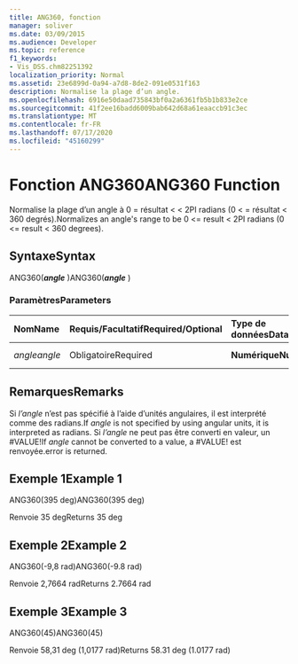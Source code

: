 ```yaml
---
title: ANG360, fonction
manager: soliver
ms.date: 03/09/2015
ms.audience: Developer
ms.topic: reference
f1_keywords:
- Vis_DSS.chm82251392
localization_priority: Normal
ms.assetid: 23e6899d-0a94-a7d8-8de2-091e0531f163
description: Normalise la plage d’un angle.
ms.openlocfilehash: 6916e50daad735843bf0a2a6361fb5b1b833e2ce
ms.sourcegitcommit: 41f2ee16badd6009bab642d68a61eaaccb91c3ec
ms.translationtype: MT
ms.contentlocale: fr-FR
ms.lasthandoff: 07/17/2020
ms.locfileid: "45160299"
---
```

# <a name="ang360-function"></a><span data-ttu-id="57376-103">Fonction ANG360</span><span class="sxs-lookup"><span data-stu-id="57376-103">ANG360 Function</span></span>

<span data-ttu-id="57376-104">Normalise la plage d’un angle à 0 = résultat \< \< 2PI radians (0 \< = résultat \< 360 degrés).</span><span class="sxs-lookup"><span data-stu-id="57376-104">Normalizes an angle's range to be 0 \<= result \< 2PI radians (0 \<= result \< 360 degrees).</span></span>
  
## <a name="syntax"></a><span data-ttu-id="57376-105">Syntaxe</span><span class="sxs-lookup"><span data-stu-id="57376-105">Syntax</span></span>

<span data-ttu-id="57376-106">ANG360(***angle*** )</span><span class="sxs-lookup"><span data-stu-id="57376-106">ANG360(***angle*** )</span></span> 
  
### <a name="parameters"></a><span data-ttu-id="57376-107">Paramètres</span><span class="sxs-lookup"><span data-stu-id="57376-107">Parameters</span></span>

|<span data-ttu-id="57376-108">**Nom**</span><span class="sxs-lookup"><span data-stu-id="57376-108">**Name**</span></span>|<span data-ttu-id="57376-109">**Requis/Facultatif**</span><span class="sxs-lookup"><span data-stu-id="57376-109">**Required/Optional**</span></span>|<span data-ttu-id="57376-110">**Type de données**</span><span class="sxs-lookup"><span data-stu-id="57376-110">**Data Type**</span></span>|<span data-ttu-id="57376-111">**Description**</span><span class="sxs-lookup"><span data-stu-id="57376-111">**Description**</span></span>|
|:-----|:-----|:-----|:-----|
| <span data-ttu-id="57376-112">_angle_</span><span class="sxs-lookup"><span data-stu-id="57376-112">_angle_</span></span> <br/> |<span data-ttu-id="57376-113">Obligatoire</span><span class="sxs-lookup"><span data-stu-id="57376-113">Required</span></span>  <br/> |<span data-ttu-id="57376-114">**Numérique**</span><span class="sxs-lookup"><span data-stu-id="57376-114">**Numeric**</span></span> <br/> |<span data-ttu-id="57376-115">Angle à normaliser.</span><span class="sxs-lookup"><span data-stu-id="57376-115">The angle to be normalized.</span></span>  <br/> |
   
## <a name="remarks"></a><span data-ttu-id="57376-116">Remarques</span><span class="sxs-lookup"><span data-stu-id="57376-116">Remarks</span></span>

<span data-ttu-id="57376-117">Si  *l’angle*  n’est pas spécifié à l’aide d’unités angulaires, il est interprété comme des radians.</span><span class="sxs-lookup"><span data-stu-id="57376-117">If  *angle*  is not specified by using angular units, it is interpreted as radians.</span></span> <span data-ttu-id="57376-118">Si  *l’angle*  ne peut pas être converti en valeur, un #VALUE!</span><span class="sxs-lookup"><span data-stu-id="57376-118">If  *angle*  cannot be converted to a value, a #VALUE!</span></span> <span data-ttu-id="57376-119">est renvoyée.</span><span class="sxs-lookup"><span data-stu-id="57376-119">error is returned.</span></span> 
  
## <a name="example-1"></a><span data-ttu-id="57376-120">Exemple 1</span><span class="sxs-lookup"><span data-stu-id="57376-120">Example 1</span></span>

<span data-ttu-id="57376-121">ANG360(395 deg)</span><span class="sxs-lookup"><span data-stu-id="57376-121">ANG360(395 deg)</span></span>
  
<span data-ttu-id="57376-122">Renvoie 35 deg</span><span class="sxs-lookup"><span data-stu-id="57376-122">Returns 35 deg</span></span>
  
## <a name="example-2"></a><span data-ttu-id="57376-123">Exemple 2</span><span class="sxs-lookup"><span data-stu-id="57376-123">Example 2</span></span>

<span data-ttu-id="57376-124">ANG360(-9,8 rad)</span><span class="sxs-lookup"><span data-stu-id="57376-124">ANG360(-9.8 rad)</span></span>
  
<span data-ttu-id="57376-125">Renvoie 2,7664 rad</span><span class="sxs-lookup"><span data-stu-id="57376-125">Returns 2.7664 rad</span></span>
  
## <a name="example-3"></a><span data-ttu-id="57376-126">Exemple 3</span><span class="sxs-lookup"><span data-stu-id="57376-126">Example 3</span></span>

<span data-ttu-id="57376-127">ANG360(45)</span><span class="sxs-lookup"><span data-stu-id="57376-127">ANG360(45)</span></span>
  
<span data-ttu-id="57376-128">Renvoie 58,31 deg (1,0177 rad)</span><span class="sxs-lookup"><span data-stu-id="57376-128">Returns 58.31 deg (1.0177 rad)</span></span>
  

